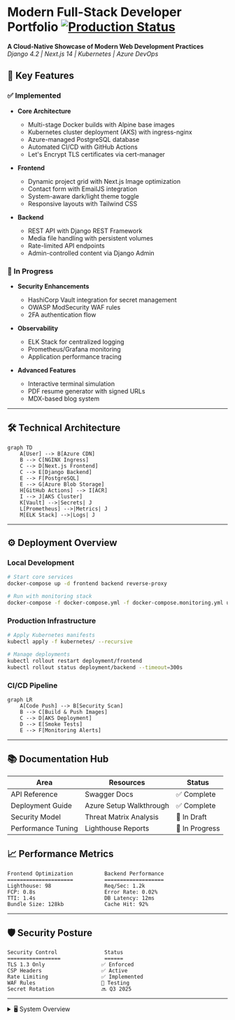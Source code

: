 # Modern Full-Stack Developer Portfolio [![Production Status](https://img.shields.io/badge/status-live-success?style=flat-square&logo=azure-devops)](https://aouichou.me)

**A Cloud-Native Showcase of Modern Web Development Practices**  
*Django 4.2 | Next.js 14 | Kubernetes | Azure DevOps*

## 📌 Key Features

### ✅ Implemented
- **Core Architecture**
  - Multi-stage Docker builds with Alpine base images
  - Kubernetes cluster deployment (AKS) with ingress-nginx
  - Azure-managed PostgreSQL database
  - Automated CI/CD with GitHub Actions
  - Let's Encrypt TLS certificates via cert-manager

- **Frontend**
  - Dynamic project grid with Next.js Image optimization
  - Contact form with EmailJS integration
  - System-aware dark/light theme toggle
  - Responsive layouts with Tailwind CSS

- **Backend**
  - REST API with Django REST Framework
  - Media file handling with persistent volumes
  - Rate-limited API endpoints
  - Admin-controlled content via Django Admin

### 🚧 In Progress
- **Security Enhancements**
  - HashiCorp Vault integration for secret management
  - OWASP ModSecurity WAF rules
  - 2FA authentication flow

- **Observability**
  - ELK Stack for centralized logging
  - Prometheus/Grafana monitoring
  - Application performance tracing

- **Advanced Features**
  - Interactive terminal simulation
  - PDF resume generator with signed URLs
  - MDX-based blog system

---

## 🛠 Technical Architecture

```mermaid
graph TD
    A[User] --> B[Azure CDN]
    B --> C[NGINX Ingress]
    C --> D[Next.js Frontend]
    C --> E[Django Backend]
    E --> F[PostgreSQL]
    E --> G[Azure Blob Storage]
    H[GitHub Actions] --> I[ACR]
    I --> J[AKS Cluster]
    K[Vault] -->|Secrets| J
    L[Prometheus] -->|Metrics| J
    M[ELK Stack] -->|Logs| J
```

---

## ⚙️ Deployment Overview

### Local Development
```bash
# Start core services
docker-compose up -d frontend backend reverse-proxy

# Run with monitoring stack
docker-compose -f docker-compose.yml -f docker-compose.monitoring.yml up
```

### Production Infrastructure
```bash
# Apply Kubernetes manifests
kubectl apply -f kubernetes/ --recursive

# Manage deployments
kubectl rollout restart deployment/frontend
kubectl rollout status deployment/backend --timeout=300s
```

### CI/CD Pipeline
```mermaid
graph LR
    A[Code Push] --> B[Security Scan]
    B --> C[Build & Push Images]
    C --> D[AKS Deployment]
    D --> E[Smoke Tests]
    E --> F[Monitoring Alerts]
```

---

## 📚 Documentation Hub

| Area                  | Resources                          | Status       |
|-----------------------|------------------------------------|--------------|
| API Reference         | Swagger Docs                       | ✅ Complete  |
| Deployment Guide      | Azure Setup Walkthrough            | ✅ Complete  |
| Security Model        | Threat Matrix Analysis             | 🔄 In Draft  |
| Performance Tuning    | Lighthouse Reports                 | 🚧 In Progress|


## 📈 Performance Metrics

```text
Frontend Optimization          Backend Performance
=====================          ===================
Lighthouse: 98                 Req/Sec: 1.2k       
FCP: 0.8s                      Error Rate: 0.02%   
TTI: 1.4s                      DB Latency: 12ms    
Bundle Size: 128kb             Cache Hit: 92%      
```

---

## 🛡 Security Posture

```text
Security Control               Status
=================              ======
TLS 1.3 Only                  ✅ Enforced
CSP Headers                   ✅ Active
Rate Limiting                 ✅ Implemented
WAF Rules                     🚧 Testing
Secret Rotation               🔜 Q3 2025
```


---

<details>
<summary>🖥 System Overview</summary>

```text
System Components              Version
==================             =======
Kubernetes Cluster             v1.32.0
Django                         v5.0.11
Next.js                        v15.1.6
```

---
## License  

No License

---  
<p align="center">
  Crafted with ❤️ by <a href="https://github.com/aouichou">Amine</a><br/>
  Let's connect on <a href="https://linkedin.com/in/yourprofile">LinkedIn</a>!
</p>

